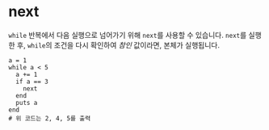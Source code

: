 # next

`while` 반복에서 다음 실행으로 넘어가기 위해 `next`를 사용할 수 있습니다. `next`를 실행한 후, `while`의 조건을 다시 확인하여 *참인* 값이라면, 본체가 실행됩니다.

```crystal
a = 1
while a < 5
  a += 1
  if a == 3
    next
  end
  puts a
end
# 위 코드는 2, 4, 5를 출력
```
